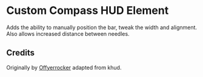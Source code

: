 # Custom Compass HUD Element

Adds the ability to manually position the bar, tweak the width and alignment.
Also allows increased distance between needles.

## Credits

Originally by [Offyerrocker](https://modworkshop.net/mod/28083) adapted from khud.